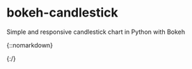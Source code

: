 # bokeh-candlestick
Simple and responsive candlestick chart in Python with Bokeh


{::nomarkdown}

<!-- HTML CODE-->

{:/}
